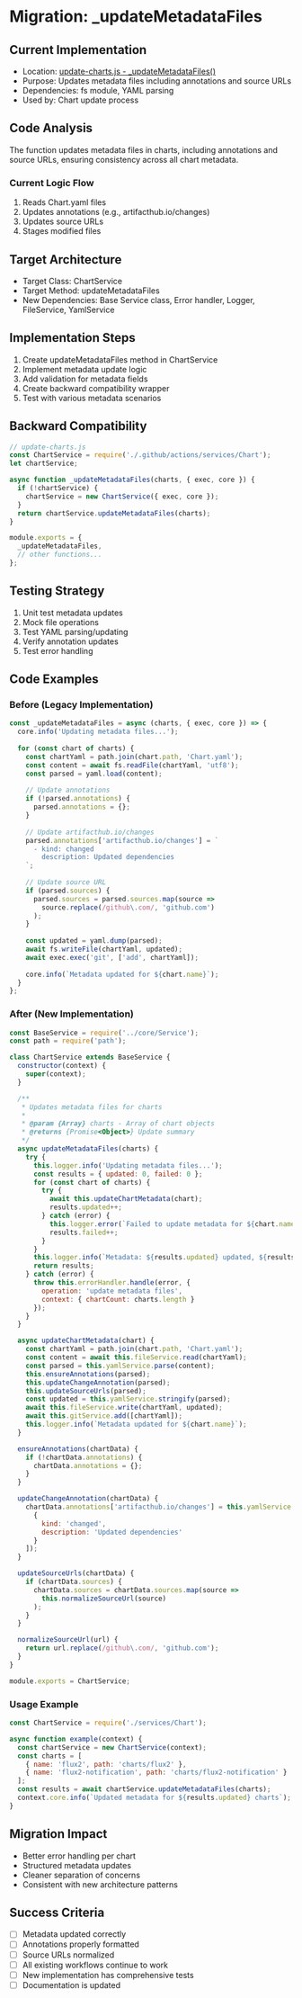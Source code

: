 # Migration: _updateMetadataFiles

## Current Implementation
- Location: [update-charts.js - _updateMetadataFiles()](https://github.com/fluxcd/charts/blob/main/.github/scripts/update-charts.js#L117-L141)
- Purpose: Updates metadata files including annotations and source URLs
- Dependencies: fs module, YAML parsing
- Used by: Chart update process

## Code Analysis
The function updates metadata files in charts, including annotations and source URLs, ensuring consistency across all chart metadata.

### Current Logic Flow
1. Reads Chart.yaml files
2. Updates annotations (e.g., artifacthub.io/changes)
3. Updates source URLs
4. Stages modified files

## Target Architecture
- Target Class: ChartService
- Target Method: updateMetadataFiles
- New Dependencies: Base Service class, Error handler, Logger, FileService, YamlService

## Implementation Steps
1. Create updateMetadataFiles method in ChartService
2. Implement metadata update logic
3. Add validation for metadata fields
4. Create backward compatibility wrapper
5. Test with various metadata scenarios

## Backward Compatibility
```javascript
// update-charts.js
const ChartService = require('./.github/actions/services/Chart');
let chartService;

async function _updateMetadataFiles(charts, { exec, core }) {
  if (!chartService) {
    chartService = new ChartService({ exec, core });
  }
  return chartService.updateMetadataFiles(charts);
}

module.exports = {
  _updateMetadataFiles,
  // other functions...
};
```

## Testing Strategy
1. Unit test metadata updates
2. Mock file operations
3. Test YAML parsing/updating
4. Verify annotation updates
5. Test error handling

## Code Examples

### Before (Legacy Implementation)
```javascript
const _updateMetadataFiles = async (charts, { exec, core }) => {
  core.info('Updating metadata files...');
  
  for (const chart of charts) {
    const chartYaml = path.join(chart.path, 'Chart.yaml');
    const content = await fs.readFile(chartYaml, 'utf8');
    const parsed = yaml.load(content);
    
    // Update annotations
    if (!parsed.annotations) {
      parsed.annotations = {};
    }
    
    // Update artifacthub.io/changes
    parsed.annotations['artifacthub.io/changes'] = `
      - kind: changed
        description: Updated dependencies
    `;
    
    // Update source URL
    if (parsed.sources) {
      parsed.sources = parsed.sources.map(source => 
        source.replace(/github\.com/, 'github.com')
      );
    }
    
    const updated = yaml.dump(parsed);
    await fs.writeFile(chartYaml, updated);
    await exec.exec('git', ['add', chartYaml]);
    
    core.info(`Metadata updated for ${chart.name}`);
  }
};
```

### After (New Implementation)
```javascript
const BaseService = require('../core/Service');
const path = require('path');

class ChartService extends BaseService {
  constructor(context) {
    super(context);
  }

  /**
   * Updates metadata files for charts
   * 
   * @param {Array} charts - Array of chart objects
   * @returns {Promise<Object>} Update summary
   */
  async updateMetadataFiles(charts) {
    try {
      this.logger.info('Updating metadata files...');
      const results = { updated: 0, failed: 0 };
      for (const chart of charts) {
        try {
          await this.updateChartMetadata(chart);
          results.updated++;
        } catch (error) {
          this.logger.error(`Failed to update metadata for ${chart.name}: ${error.message}`);
          results.failed++;
        }
      }
      this.logger.info(`Metadata: ${results.updated} updated, ${results.failed} failed`);
      return results;
    } catch (error) {
      throw this.errorHandler.handle(error, {
        operation: 'update metadata files',
        context: { chartCount: charts.length }
      });
    }
  }

  async updateChartMetadata(chart) {
    const chartYaml = path.join(chart.path, 'Chart.yaml');
    const content = await this.fileService.read(chartYaml);
    const parsed = this.yamlService.parse(content);
    this.ensureAnnotations(parsed);
    this.updateChangeAnnotation(parsed);
    this.updateSourceUrls(parsed);
    const updated = this.yamlService.stringify(parsed);
    await this.fileService.write(chartYaml, updated);
    await this.gitService.add([chartYaml]);
    this.logger.info(`Metadata updated for ${chart.name}`);
  }

  ensureAnnotations(chartData) {
    if (!chartData.annotations) {
      chartData.annotations = {};
    }
  }

  updateChangeAnnotation(chartData) {
    chartData.annotations['artifacthub.io/changes'] = this.yamlService.stringify([
      {
        kind: 'changed',
        description: 'Updated dependencies'
      }
    ]);
  }

  updateSourceUrls(chartData) {
    if (chartData.sources) {
      chartData.sources = chartData.sources.map(source => 
        this.normalizeSourceUrl(source)
      );
    }
  }

  normalizeSourceUrl(url) {
    return url.replace(/github\.com/, 'github.com');
  }
}

module.exports = ChartService;
```

### Usage Example
```javascript
const ChartService = require('./services/Chart');

async function example(context) {
  const chartService = new ChartService(context);
  const charts = [
    { name: 'flux2', path: 'charts/flux2' },
    { name: 'flux2-notification', path: 'charts/flux2-notification' }
  ];
  const results = await chartService.updateMetadataFiles(charts);
  context.core.info(`Updated metadata for ${results.updated} charts`);
}
```

## Migration Impact
- Better error handling per chart
- Structured metadata updates
- Cleaner separation of concerns
- Consistent with new architecture patterns

## Success Criteria
- [ ] Metadata updated correctly
- [ ] Annotations properly formatted
- [ ] Source URLs normalized
- [ ] All existing workflows continue to work
- [ ] New implementation has comprehensive tests
- [ ] Documentation is updated
